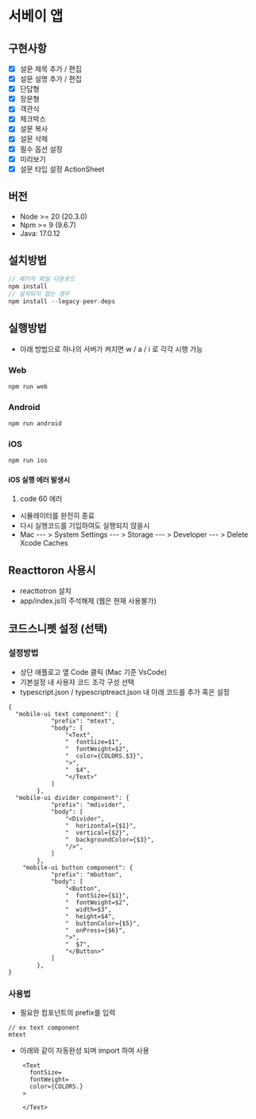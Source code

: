 # 서베이 앱

## 구현사항

- [x] 설문 제목 추가 / 편집
- [x] 설문 설명 추가 / 편집
- [x] 단답형
- [x] 장문형
- [x] 객관식
- [x] 체크박스
- [x] 설문 복사
- [x] 설문 삭제
- [x] 필수 옵션 설정
- [x] 미리보기
- [x] 설문 타입 설정 ActionSheet

## 버전

- Node >= 20 (20.3.0)
- Npm >= 9 (9.6.7)
- Java: 17.0.12

## 설치방법

```javascript
// 패키지 파일 다운로드
npm install
// 설치되지 않는 경우
npm install --legacy-peer-deps
```

## 실행방법

- 아래 방법으로 하나의 서버가 켜지면 w / a / i 로 각각 시행
  가능

### Web

```javascript
npm run web
```

### Android

```javascript
npm run android
```

### iOS

```javascript
npm run ios

```

#### iOS 실행 에러 발생시

1. code 60 에러

- 시뮬레이터를 완전히 종료
- 다시 실행코드를 기입하여도 실행되지 않을시
- Mac --- > System Settings --- > Storage --- > Developer --- > Delete Xcode Caches

## Reacttoron 사용시

- reacttotron 설치
- app/index.js의 주석해제 (웹은 현재 사용불가)

## 코드스니펫 설정 (선택)

### 설정방법

- 상단 애플로고 옆 Code 클릭 (Mac 기준 VsCode)
- 기본설정 내 사용자 코드 조각 구성 선택
- typescript.json / typescriptreact.json 내 아래 코드를 추가 혹은 설정

```
{
  "mobile-ui text component": {
			"prefix": "mtext",
			"body": [
				"<Text",
				"  fontSize=$1",
				"  fontWeight=$2",
				"  color={COLORS.$3}",
				">",
				"  $4",
				"</Text>"
			]
		},
  "mobile-ui divider component": {
			"prefix": "mdivider",
			"body": [
				"<Divider",
				"  horizontal={$1}",
				"  vertical={$2}",
				"  backgroundColor={$3}",
				"/>",
			]
		},
	"mobile-ui button component": {
			"prefix": "mbutton",
			"body": [
				"<Button",
				"  fontSize={$1}",
				"  fontWeight=$2",
				"  width=$3",
				"  height=$4",
				"  buttonColor={$5}",
				"  onPress={$6}",
				">",
				"  $7",
				"</Button>"
			]
		},
}
```

### 사용법

- 필요한 컴포넌트의 prefix를 입력

```
// ex text component
mtext
```

- 아래와 같이 자동완성 되며 import 하여 사용

```
    <Text
      fontSize=
      fontWeight=
      color={COLORS.}
    >

    </Text>

```
